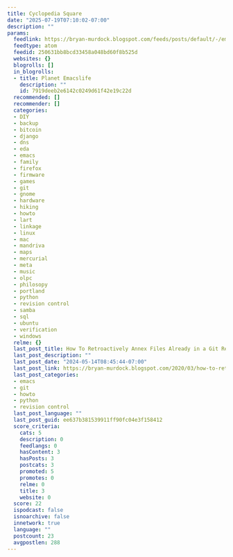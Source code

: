 ```yaml
---
title: Cyclopedia Square
date: "2025-07-19T07:10:02-07:00"
description: ""
params:
  feedlink: https://bryan-murdock.blogspot.com/feeds/posts/default/-/emacs
  feedtype: atom
  feedid: 250631bb8bcd33458a048bd60f8b525d
  websites: {}
  blogrolls: []
  in_blogrolls:
  - title: Planet Emacslife
    description: ""
    id: 7919deeb2e6142c0249d61f42e19c22d
  recommended: []
  recommender: []
  categories:
  - DIY
  - backup
  - bitcoin
  - django
  - dns
  - eda
  - emacs
  - family
  - firefox
  - firmware
  - games
  - git
  - gnome
  - hardware
  - hiking
  - howto
  - lart
  - linkage
  - linux
  - mac
  - mandriva
  - maps
  - mercurial
  - meta
  - music
  - olpc
  - philosopy
  - portland
  - python
  - revision control
  - samba
  - sql
  - ubuntu
  - verification
  - windows
  relme: {}
  last_post_title: How To Retroactively Annex Files Already in a Git Repo
  last_post_description: ""
  last_post_date: "2024-05-14T08:45:44-07:00"
  last_post_link: https://bryan-murdock.blogspot.com/2020/03/how-to-retroactively-annex-files.html
  last_post_categories:
  - emacs
  - git
  - howto
  - python
  - revision control
  last_post_language: ""
  last_post_guid: ee637b381539911ff90fc04e3f158412
  score_criteria:
    cats: 5
    description: 0
    feedlangs: 0
    hasContent: 3
    hasPosts: 3
    postcats: 3
    promoted: 5
    promotes: 0
    relme: 0
    title: 3
    website: 0
  score: 22
  ispodcast: false
  isnoarchive: false
  innetwork: true
  language: ""
  postcount: 23
  avgpostlen: 288
---
```

